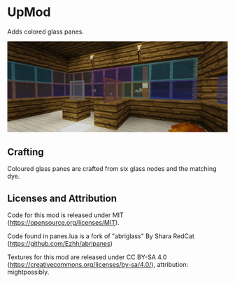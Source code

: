 UpMod
===
Adds colored glass panes.

![alt text](https://github.com/mightpossibly/upmod/blob/main/screenshot.png)

Crafting
---------
Coloured glass panes are crafted from six glass nodes and the matching dye.


Licenses and Attribution 
-----------------------

Code for this mod is released under MIT (https://opensource.org/licenses/MIT).

Code found in panes.lua is a fork of "abriglass" By Shara RedCat (https://github.com/Ezhh/abripanes)

Textures for this mod are released under CC BY-SA 4.0 (https://creativecommons.org/licenses/by-sa/4.0/), attribution: mightpossibly.
